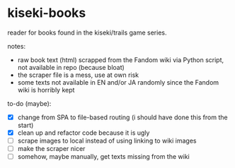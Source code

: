 # kiseki-books

reader for books found in the kiseki/trails game series. 

notes: 

* raw book text (html) scrapped from the Fandom wiki via Python script, not available in repo (because bloat)
* the scraper file is a mess, use at own risk
* some texts not available in EN and/or JA randomly since the Fandom wiki is horribly kept

to-do (maybe):

* [x] change from SPA to file-based routing (i should have done this from the start)
* [x] clean up and refactor code because it is ugly
* [ ] scrape images to local instead of using linking to wiki images
* [ ] make the scraper nicer
* [ ] somehow, maybe manually, get texts missing from the wiki